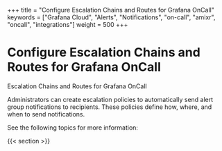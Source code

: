 +++
title = "Configure Escalation Chains and Routes for Grafana OnCall"
keywords = ["Grafana Cloud", "Alerts", "Notifications", "on-call", "amixr", "oncall", "integrations"]
weight = 500
+++

# Configure Escalation Chains and Routes for Grafana OnCall 

Escalation Chains and Routes for Grafana OnCall

Administrators can create escalation policies to automatically send alert group notifications to recipients. These policies define how, where, and when to send notifications.

See the following topics for more information:

{{< section >}}